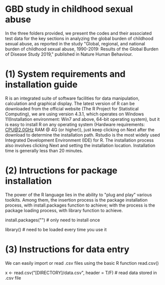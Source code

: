 # GBD study in childhood sexual abuse 

In the three folders provided, we present the codes and their associated test data for the key sections in analyzing the global burden of childhood sexual abuse, as reported in the study "Global, regional, and national burden of childhood sexual abuse, 1990-2019: Results of the Global Burden of Disease Study 2019," published in Nature Human Behaviour.

# (1) System requirements and installation guide

R is an integrated suite of software facilities for data manipulation, calculation and graphical display. The latest version of R can be downloaded from the official website (The R Project for Statistical Computing), we are using version 4.3.1, which operates on Windows 11(Installation environment: Win7 and above, 64-bit operating system), but it is easy to install R on any operating system (Hardware requirements: CPU@2.0GHz RAM @ 4G (or higher)), just keep clicking on Next after the download to determine the installation path. Rstudio is the most widely used Integrated Development Environment (IDE) for R. The installation process also involves clicking Next and setting the installation location. Installation time is generally less than 20 minutes.

# (2) Intructions for package installation

The power of the R language lies in the ability to "plug and play" various toolkits. Among them, the insertion process is the package installation process, with install.packages function to achieve; with the process is the package loading process, with library function to achieve. 

install.packages("")  # only need to install once

library()  # need to be loaded every time you use it

# (3) Instructions for data entry

We can easily import or read .csv files using the basic R function read.csv()

x <- read.csv("[DIRECTORY]/data.csv", header = T/F) # read data stored in .csv file
